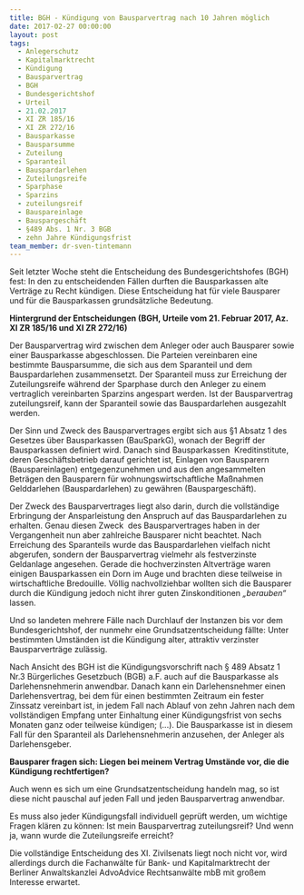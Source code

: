 ```yaml
---
title: BGH - Kündigung von Bausparvertrag nach 10 Jahren möglich
date: 2017-02-27 00:00:00
layout: post
tags:
  - Anlegerschutz
  - Kapitalmarktrecht
  - Kündigung
  - Bausparvertrag
  - BGH
  - Bundesgerichtshof
  - Urteil
  - 21.02.2017
  - XI ZR 185/16
  - XI ZR 272/16
  - Bausparkasse
  - Bausparsumme
  - Zuteilung
  - Sparanteil
  - Bauspardarlehen
  - Zuteilungsreife
  - Sparphase
  - Sparzins
  - zuteilungsreif
  - Bauspareinlage
  - Bauspargeschäft
  - §489 Abs. 1 Nr. 3 BGB
  - zehn Jahre Kündigungsfrist
team_member: dr-sven-tintemann
---
```



Seit letzter Woche steht die Entscheidung des Bundesgerichtshofes (BGH) fest: In den zu entscheidenden F&auml;llen durften die Bausparkassen alte Vertr&auml;ge zu Recht k&uuml;ndigen. Diese Entscheidung hat f&uuml;r viele Bausparer und f&uuml;r die Bausparkassen grunds&auml;tzliche Bedeutung.

**Hintergrund der Entscheidungen (BGH, Urteile vom 21. Februar 2017, Az. XI ZR 185/16 und XI ZR 272/16)**

Der Bausparvertrag wird zwischen dem Anleger oder auch Bausparer sowie einer Bausparkasse abgeschlossen. Die Parteien vereinbaren eine bestimmte Bausparsumme, die sich aus dem Sparanteil und dem Bauspardarlehen zusammensetzt. Der Sparanteil muss zur Erreichung der Zuteilungsreife w&auml;hrend der Sparphase durch den Anleger zu einem vertraglich vereinbarten Sparzins angespart werden. Ist der Bausparvertrag zuteilungsreif, kann der Sparanteil sowie das Bauspardarlehen ausgezahlt werden.

Der Sinn und Zweck des Bausparvertrages ergibt sich aus &sect;1 Absatz 1 des Gesetzes &uuml;ber Bausparkassen (BauSparkG), wonach der Begriff der Bausparkassen definiert wird. Danach sind Bausparkassen&nbsp; Kreditinstitute, deren Gesch&auml;ftsbetrieb darauf gerichtet ist, Einlagen von Bausparern (Bauspareinlagen) entgegenzunehmen und aus den angesammelten Betr&auml;gen den Bausparern f&uuml;r wohnungswirtschaftliche Ma&szlig;nahmen Gelddarlehen (Bauspardarlehen) zu gew&auml;hren (Bauspargesch&auml;ft).

Der Zweck des Bausparvertrages liegt also darin, durch die vollst&auml;ndige Erbringung der Ansparleistung den Anspruch auf das Bauspardarlehen zu erhalten. Genau diesen Zweck &nbsp;des Bausparvertrages haben in der Vergangenheit nun aber zahlreiche Bausparer nicht beachtet. Nach Erreichung des Sparanteils wurde das Bauspardarlehen vielfach nicht abgerufen, sondern der Bausparvertrag vielmehr als festverzinste Geldanlage angesehen. Gerade die hochverzinsten Altvertr&auml;ge waren einigen Bausparkassen ein Dorn im Auge und brachten diese teilweise in wirtschaftliche Bredouille. V&ouml;llig nachvollziehbar wollten sich die Bausparer durch die K&uuml;ndigung jedoch nicht ihrer guten Zinskonditionen *„berauben“* lassen.

Und so landeten mehrere F&auml;lle nach Durchlauf der Instanzen bis vor dem Bundesgerichtshof, der nunmehr eine Grundsatzentscheidung f&auml;llte: Unter bestimmten Umst&auml;nden ist die K&uuml;ndigung alter, attraktiv verzinster Bausparvertr&auml;ge zul&auml;ssig.

Nach Ansicht des BGH ist die K&uuml;ndigungsvorschrift nach &sect; 489 Absatz 1 Nr.3 B&uuml;rgerliches Gesetzbuch (BGB) a.F. auch auf die Bausparkasse als Darlehensnehmerin anwendbar. Danach kann ein Darlehensnehmer einen Darlehensvertrag, bei dem f&uuml;r einen bestimmten Zeitraum ein fester Zinssatz vereinbart ist, in jedem Fall nach Ablauf von zehn Jahren nach dem vollst&auml;ndigen Empfang unter Einhaltung einer K&uuml;ndigungsfrist von sechs Monaten ganz oder teilweise k&uuml;ndigen; (...). Die Bausparkasse ist in diesem Fall f&uuml;r den Sparanteil als Darlehensnehmerin anzusehen, der Anleger als Darlehensgeber.

**Bausparer fragen sich: Liegen bei meinem Vertrag Umst&auml;nde vor, die die K&uuml;ndigung rechtfertigen?**

Auch wenn es sich um eine Grundsatzentscheidung handeln mag, so ist diese nicht pauschal auf jeden Fall und jeden Bausparvertrag anwendbar.

Es muss also jeder K&uuml;ndigungsfall individuell gepr&uuml;ft werden, um wichtige Fragen kl&auml;ren zu k&ouml;nnen: Ist mein Bausparvertrag zuteilungsreif? Und wenn ja, wann wurde die Zuteilungsreife erreicht?

Die vollst&auml;ndige Entscheidung des XI. Zivilsenats liegt noch nicht vor, wird allerdings durch die Fachanw&auml;lte f&uuml;r Bank- und Kapitalmarktrecht der Berliner Anwaltskanzlei AdvoAdvice Rechtsanw&auml;lte mbB mit gro&szlig;em Interesse erwartet.